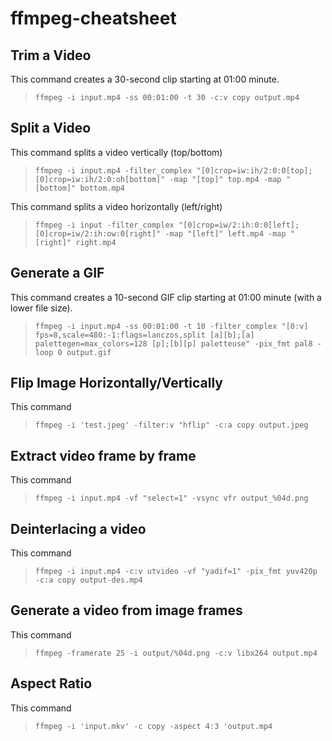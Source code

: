 # ffmpeg-cheatsheet

## Trim a Video
This command creates a 30-second clip starting at 01:00 minute.
> `ffmpeg -i input.mp4 -ss 00:01:00 -t 30 -c:v copy output.mp4`

## Split a Video
This command splits a video vertically (top/bottom)
> `ffmpeg -i input.mp4 -filter_complex "[0]crop=iw:ih/2:0:0[top];[0]crop=iw:ih/2:0:oh[bottom]" -map "[top]" top.mp4 -map "[bottom]" bottom.mp4`

This command splits a video horizontally (left/right)
> `ffmpeg -i input -filter_complex "[0]crop=iw/2:ih:0:0[left];[0]crop=iw/2:ih:ow:0[right]" -map "[left]" left.mp4 -map "[right]" right.mp4`

## Generate a GIF
This command creates a 10-second GIF clip starting at 01:00 minute (with a lower file size).
> `ffmpeg -i input.mp4 -ss 00:01:00 -t 10 -filter_complex "[0:v] fps=8,scale=480:-1:flags=lanczos,split [a][b];[a] palettegen=max_colors=128 [p];[b][p] paletteuse" -pix_fmt pal8 -loop 0 output.gif`

## Flip Image Horizontally/Vertically
This command 
> `ffmpeg -i 'test.jpeg' -filter:v "hflip" -c:a copy output.jpeg`

## Extract video frame by frame
This command 
> `ffmpeg -i input.mp4 -vf "select=1" -vsync vfr output_%04d.png`

## Deinterlacing a video
This command 
> `ffmpeg -i input.mp4 -c:v utvideo -vf "yadif=1" -pix_fmt yuv420p -c:a copy output-des.mp4`

## Generate a video from image frames
This command 
> `ffmpeg -framerate 25 -i output/%04d.png -c:v libx264 output.mp4`

## Aspect Ratio
This command 
> `ffmpeg -i 'input.mkv' -c copy -aspect 4:3 'output.mp4`
